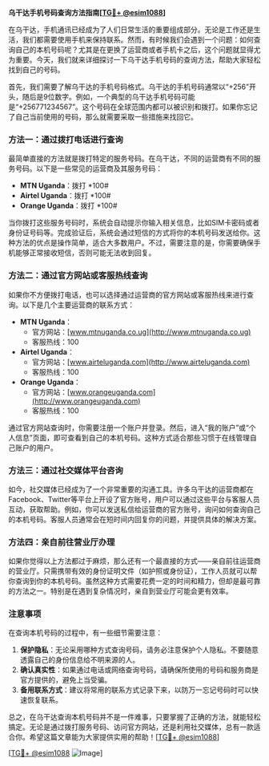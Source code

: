 **乌干达手机号码查询方法指南[[TG💪+ @esim1088](https://t.me/s/esim1088)]**

在乌干达，手机通讯已经成为了人们日常生活的重要组成部分。无论是工作还是生活，我们都需要使用手机来保持联系。然而，有时候我们会遇到一个问题：如何查询自己的本机号码呢？尤其是在更换了运营商或者手机卡之后，这个问题就显得尤为重要。今天，我们就来详细探讨一下乌干达手机号码的查询方法，帮助大家轻松找到自己的号码。

首先，我们需要了解乌干达的手机号码格式。乌干达的手机号码通常以“+256”开头，随后是9位数字。例如，一个典型的乌干达手机号码可能是“+256771234567”。这个号码在全球范围内都可以被识别和拨打。如果你忘记了自己当前使用的号码，那么就需要采取一些措施来找回它。

### 方法一：通过拨打电话进行查询

最简单直接的方法就是拨打特定的服务号码。在乌干达，不同的运营商有不同的服务号码。以下是一些常见的运营商及其服务号码：

- **MTN Uganda**：拨打 *100#
- **Airtel Uganda**：拨打 *100#
- **Orange Uganda**：拨打 *100#

当你拨打这些服务号码时，系统会自动提示你输入相关信息，比如SIM卡密码或者身份证号码等。完成验证后，系统会通过短信的方式将你的本机号码发送给你。这种方法的优点是操作简单，适合大多数用户。不过，需要注意的是，你需要确保手机能够正常接收短信，否则可能无法收到回复。

### 方法二：通过官方网站或客服热线查询

如果你不方便拨打电话，也可以选择通过运营商的官方网站或客服热线来进行查询。以下是几个主要运营商的联系方式：

- **MTN Uganda**：
  - 官方网站：[www.mtnuganda.co.ug](http://www.mtnuganda.co.ug)
  - 客服热线：100
- **Airtel Uganda**：
  - 官方网站：[www.airteluganda.com](http://www.airteluganda.com)
  - 客服热线：100
- **Orange Uganda**：
  - 官方网站：[www.orangeuganda.com](http://www.orangeuganda.com)
  - 客服热线：100

通过官方网站查询时，你需要注册一个账户并登录。然后，进入“我的账户”或“个人信息”页面，即可查看到自己的本机号码。这种方式适合那些习惯于在线管理自己账户的用户。

### 方法三：通过社交媒体平台咨询

如今，社交媒体已经成为了一个非常重要的沟通工具。许多乌干达的运营商都在Facebook、Twitter等平台上开设了官方账号，用户可以通过这些平台与客服人员互动，获取帮助。例如，你可以发送私信给运营商的官方账号，询问如何查询自己的本机号码。客服人员通常会在短时间内回复你的问题，并提供具体的解决方案。

### 方法四：亲自前往营业厅办理

如果你觉得以上方法都过于麻烦，那么还有一个最直接的方式——亲自前往运营商的营业厅。只需携带有效的身份证明文件（如护照或身份证），工作人员就可以帮你查询到你的本机号码。虽然这种方式需要花费一定的时间和精力，但却是最可靠的方法之一。特别是在遇到复杂情况时，亲自到营业厅可能会更有效率。

### 注意事项

在查询本机号码的过程中，有一些细节需要注意：

1. **保护隐私**：无论采用哪种方式查询号码，请务必注意保护个人隐私。不要随意透露自己的身份信息给不明来源的人。
2. **确认真实性**：如果通过电话或网络查询号码，请确保所使用的号码和服务商是官方提供的，避免上当受骗。
3. **备用联系方式**：建议将常用的联系方式记录下来，以防万一忘记号码时可以快速恢复联系。

总之，在乌干达查询本机号码并不是一件难事，只要掌握了正确的方法，就能轻松搞定。无论是通过拨打服务号码、访问官方网站，还是利用社交媒体，总有一款适合你。希望这篇文章能为大家提供实用的帮助！[[TG💪+ @esim1088](https://t.me/s/esim1088)]

[[TG💪+ @esim1088](https://t.me/s/esim1088) ![Image](https://i.postimg.cc/4NQfJmqS/Snipaste-2025-05-13-00-14-12.png)]